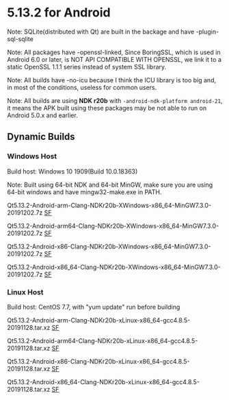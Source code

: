 # 5.13.2 for Android

Note: SQLite(distributed with Qt) are built in the backage and have -plugin-sql-sqlite

Note: All packages have -openssl-linked, Since BoringSSL, which is used in Android 6.0 or later, is NOT API COMPATIBLE WITH OPENSSL, we link it to a static OpenSSL 1.1.1 series instead of system SSL library.

Note: All builds have -no-icu because I think the ICU library is too big and, in most of the conditions, useless for common users.

Note: All builds are using __NDK r20b__ with `-android-ndk-platform android-21`, it means the APK built using these packages may be not able to run on Android 5.0.x and earlier.

## Dynamic Builds

### Windows Host

Build host: Windows 10 1909(Build 10.0.18363)

Note: Built using 64-bit NDK and 64-bit MinGW, make sure you are using 64-bit windows and have mingw32-make.exe in PATH.

Qt5.13.2-Android-arm-Clang-NDKr20b-XWindows-x86_64-MinGW7.3.0-20191202.7z [SF](https://sourceforge.net/projects/fsu0413-qtbuilds/files/Qt5.13/Android/Windows-x86_64-hosted/Qt5.13.2-Android-arm-Clang-NDKr20b-XWindows-x86_64-MinGW7.3.0-20191202.7z)

Qt5.13.2-Android-arm64-Clang-NDKr20b-XWindows-x86_64-MinGW7.3.0-20191202.7z [SF](https://sourceforge.net/projects/fsu0413-qtbuilds/files/Qt5.13/Android/Windows-x86_64-hosted/Qt5.13.2-Android-arm64-Clang-NDKr20b-XWindows-x86_64-MinGW7.3.0-20191202.7z)

Qt5.13.2-Android-x86-Clang-NDKr20b-XWindows-x86_64-MinGW7.3.0-20191202.7z [SF](https://sourceforge.net/projects/fsu0413-qtbuilds/files/Qt5.13/Android/Windows-x86_64-hosted/Qt5.13.2-Android-x86-Clang-NDKr20b-XWindows-x86_64-MinGW7.3.0-20191202.7z)

Qt5.13.2-Android-x86_64-Clang-NDKr20b-XWindows-x86_64-MinGW7.3.0-20191202.7z [SF](https://sourceforge.net/projects/fsu0413-qtbuilds/files/Qt5.13/Android/Windows-x86_64-hosted/Qt5.13.2-Android-x86_64-Clang-NDKr20b-XWindows-x86_64-MinGW7.3.0-20191202.7z)

### Linux Host

Build host: CentOS 7.7, with "yum update" run before building

Qt5.13.2-Android-arm-Clang-NDKr20b-xLinux-x86_64-gcc4.8.5-20191128.tar.xz [SF](https://sourceforge.net/projects/fsu0413-qtbuilds/files/Qt5.13/Android/Linux-x86_64-hosted/Qt5.13.2-Android-arm-Clang-NDKr20b-xLinux-x86_64-gcc4.8.5-20191128.tar.xz)

Qt5.13.2-Android-arm64-Clang-NDKr20b-xLinux-x86_64-gcc4.8.5-20191128.tar.xz [SF](https://sourceforge.net/projects/fsu0413-qtbuilds/files/Qt5.13/Android/Linux-x86_64-hosted/Qt5.13.2-Android-arm64-Clang-NDKr20b-xLinux-x86_64-gcc4.8.5-20191128.tar.xz)

Qt5.13.2-Android-x86-Clang-NDKr20b-xLinux-x86_64-gcc4.8.5-20191128.tar.xz [SF](https://sourceforge.net/projects/fsu0413-qtbuilds/files/Qt5.13/Android/Linux-x86_64-hosted/Qt5.13.2-Android-x86-Clang-NDKr20b-xLinux-x86_64-gcc4.8.5-20191128.tar.xz)

Qt5.13.2-Android-x86_64-Clang-NDKr20b-xLinux-x86_64-gcc4.8.5-20191128.tar.xz [SF](https://sourceforge.net/projects/fsu0413-qtbuilds/files/Qt5.13/Android/Linux-x86_64-hosted/Qt5.13.2-Android-x86_64-Clang-NDKr20b-xLinux-x86_64-gcc4.8.5-20191128.tar.xz)
